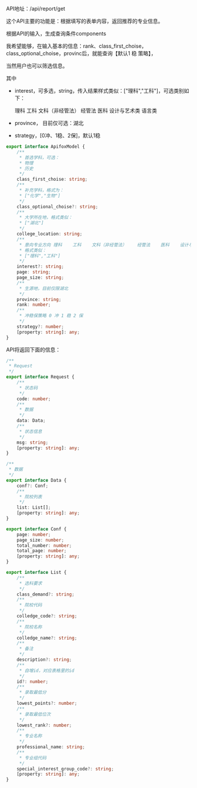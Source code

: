 
API地址：/api/report/get

这个API主要的功能是：根据填写的表单内容，返回推荐的专业信息。

根据API的输入，生成查询条件components

我希望能够，在输入基本的信息：rank、class_first_choise，class_optional_choise，provinc后，就能查询【默认1 稳 策略】，

当然用户也可以筛选信息。

其中
* interest，可多选，string，传入结果样式类似：["理科","工科"]，可选类别如下：

    理科 工科 文科（非经管法） 经管法 医科 设计与艺术类 语言类

* province， 目前仅可选：湖北
* strategy，[0冲、1稳、2保]，默认1稳

```typescript
export interface ApifoxModel {
    /**
     * 首选学科，可选：
     * 物理
     * 历史
     */
    class_first_choise: string;
    /**
     * 补充学科，格式为：
     * ["化学","生物"]
     */
    class_optional_choise?: string;
    /**
     * 大学所在地，格式类似：
     * ["湖北"]
     */
    college_location: string;
    /**
     * 意向专业方向 理科    工科    文科（非经管法）    经管法    医科    设计与艺术类    语言类
     * 格式类似：
     * ["理科","工科"]
     */
    interest?: string;
    page: string;
    page_size: string;
    /**
     * 生源地，目前仅限湖北
     */
    province: string;
    rank: number;
    /**
     * 冲稳保策略 0 冲 1 稳 2 保
     */
    strategy?: number;
    [property: string]: any;
}
```

API将返回下面的信息：
```typescript
/**
 * Request
 */
export interface Request {
    /**
     * 状态码
     */
    code: number;
    /**
     * 数据
     */
    data: Data;
    /**
     * 状态信息
     */
    msg: string;
    [property: string]: any;
}

/**
 * 数据
 */
export interface Data {
    conf?: Conf;
    /**
     * 院校列表
     */
    list: List[];
    [property: string]: any;
}

export interface Conf {
    page: number;
    page_size: number;
    total_number: number;
    total_page: number;
    [property: string]: any;
}

export interface List {
    /**
     * 选科要求
     */
    class_demand?: string;
    /**
     * 院校代码
     */
    colledge_code?: string;
    /**
     * 院校名称
     */
    colledge_name?: string;
    /**
     * 备注
     */
    description?: string;
    /**
     * 自增id，对应表格里的id
     */
    id?: number;
    /**
     * 录取最低分
     */
    lowest_points?: number;
    /**
     * 录取最低位次
     */
    lowest_rank?: number;
    /**
     * 专业名称
     */
    professional_name: string;
    /**
     * 专业组代码
     */
    special_interest_group_code?: string;
    [property: string]: any;
}

```